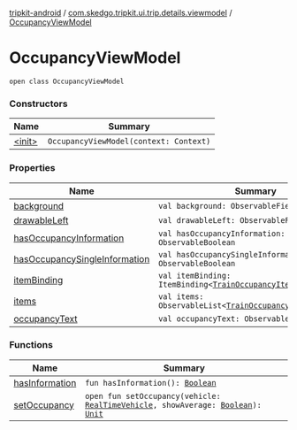 [tripkit-android](../../index.md) / [com.skedgo.tripkit.ui.trip.details.viewmodel](../index.md) / [OccupancyViewModel](./index.md)

# OccupancyViewModel

`open class OccupancyViewModel`

### Constructors

| Name | Summary |
|---|---|
| [&lt;init&gt;](-init-.md) | `OccupancyViewModel(context: Context)` |

### Properties

| Name | Summary |
|---|---|
| [background](background.md) | `val background: ObservableField<Drawable?>` |
| [drawableLeft](drawable-left.md) | `val drawableLeft: ObservableField<Drawable>` |
| [hasOccupancyInformation](has-occupancy-information.md) | `val hasOccupancyInformation: ObservableBoolean` |
| [hasOccupancySingleInformation](has-occupancy-single-information.md) | `val hasOccupancySingleInformation: ObservableBoolean` |
| [itemBinding](item-binding.md) | `val itemBinding: ItemBinding<`[`TrainOccupancyItemViewModel`](../-train-occupancy-item-view-model/index.md)`!>` |
| [items](items.md) | `val items: ObservableList<`[`TrainOccupancyItemViewModel`](../-train-occupancy-item-view-model/index.md)`>` |
| [occupancyText](occupancy-text.md) | `val occupancyText: ObservableField<`[`String`](https://kotlinlang.org/api/latest/jvm/stdlib/kotlin/-string/index.html)`>` |

### Functions

| Name | Summary |
|---|---|
| [hasInformation](has-information.md) | `fun hasInformation(): `[`Boolean`](https://kotlinlang.org/api/latest/jvm/stdlib/kotlin/-boolean/index.html) |
| [setOccupancy](set-occupancy.md) | `open fun setOccupancy(vehicle: `[`RealTimeVehicle`](../../com.skedgo.tripkit.routing/-real-time-vehicle/index.md)`, showAverage: `[`Boolean`](https://kotlinlang.org/api/latest/jvm/stdlib/kotlin/-boolean/index.html)`): `[`Unit`](https://kotlinlang.org/api/latest/jvm/stdlib/kotlin/-unit/index.html) |
